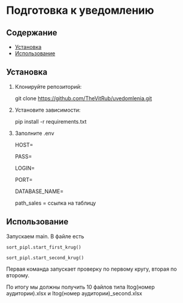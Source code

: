 # Подготовка к уведомлению

## Содержание

- [Установка](#установка)
- [Использование](#использование)

## Установка


1. Клонируйте репозиторий:
   
   git clone https://github.com/TheVitRub/uvedomlenia.git   

2. Установите зависимости:

    pip install -r requirements.txt

3. Заполните .env
   
   HOST=
   
   PASS=
   
   LOGIN=
   
   PORT=
   
   DATABASE_NAME=
   
   path_sales = ссылка на таблицу

## Использование

   Запускаем main. В файле есть 
   
    sort_pipl.start_first_krug()
    
    sort_pipl.start_second_krug()
    
   Первая команда запускает проверку по первому кругу, вторая по второму.
   
   По итогу мы должны получить 10 файлов типа Itog(номер аудитории).xlsx и Itog(номер аудитории)_second.xlsx


   
